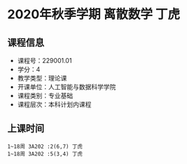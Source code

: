# 2020年秋季学期 离散数学 丁虎






## 课程信息

- 课程号：229001.01
- 学分：4
- 教学类型：理论课
- 开课单位：人工智能与数据科学学院
- 课程类别：专业基础
- 课程层次：本科计划内课程

## 上课时间

```
1~18周 3A202 :2(6,7) 丁虎
1~18周 3A202 :5(3,4) 丁虎
```

